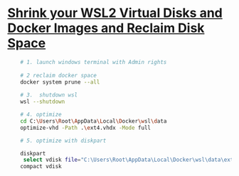 # [Shrink your WSL2 Virtual Disks and Docker Images and Reclaim Disk Space](https://www.hanselman.com/blog/shrink-your-wsl2-virtual-disks-and-docker-images-and-reclaim-disk-space)

```bash
    # 1. launch windows terminal with Admin rights
    
    # 2 reclaim docker space
    docker system prune --all
    
    # 3.  shutdown wsl 
    wsl --shutdown

    # 4. optimize
    cd C:\Users\Root\AppData\Local\Docker\wsl\data
    optimize-vhd -Path .\ext4.vhdx -Mode full

    # 5. optimize with diskpart

    diskpart
     select vdisk file="C:\Users\Root\AppData\Local\Docker\wsl\data\ext4.vhdx"
    compact vdisk
```
